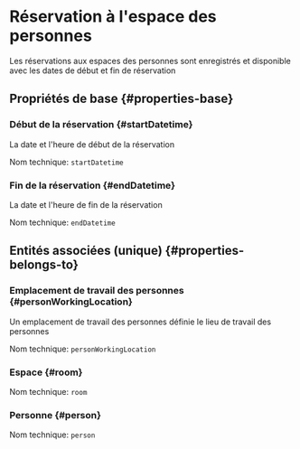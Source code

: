 # Réservation à l'espace des personnes
<!--- THIS FILE IS GENERATED PLEASE DO NOT EDIT IT DIRECTLY --->

Les réservations aux espaces des personnes sont enregistrés et disponible avec les dates de début et fin de réservation

## Propriétés de base {#properties-base} ##

### Début de la réservation {#startDatetime}

La date et l'heure de début de la réservation

Nom technique: ```startDatetime```

### Fin de la réservation {#endDatetime}

La date et l'heure de fin de la réservation

Nom technique: ```endDatetime```


## Entités associées (unique) {#properties-belongs-to} ##

### Emplacement de travail des personnes {#personWorkingLocation}

Un emplacement de travail des personnes définie le lieu de travail des personnes

Nom technique: ```personWorkingLocation```

### Espace {#room}



Nom technique: ```room```

### Personne {#person}



Nom technique: ```person```





